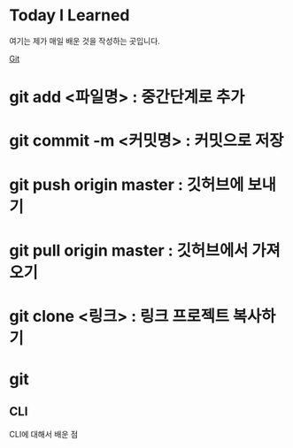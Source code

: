 # Today I Learned

여기는 제가 매일 배운 것을 작성하는 곳입니다.

[Git](git/)
# git add <파일명> : 중간단계로 추가
# git commit -m <커밋명> : 커밋으로 저장
# git push origin master : 깃허브에 보내기
# git pull origin master : 깃허브에서 가져오기
# git clone <링크> : 링크 프로젝트 복사하기
# git 

## CLI

CLI에 대해서 배운 점
